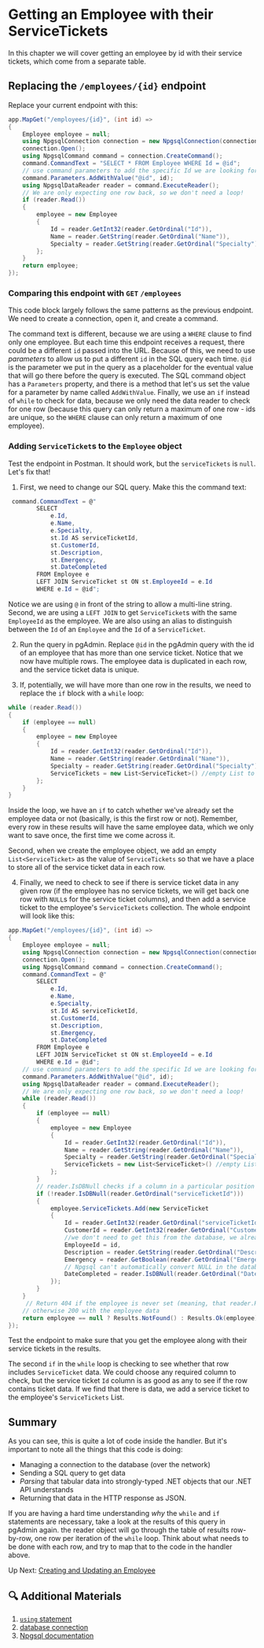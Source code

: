 # Getting an Employee with their ServiceTickets
In this chapter we will cover getting an employee by id with their service tickets, which come from a separate table.

## Replacing the `/employees/{id}` endpoint
Replace your current endpoint with this:
``` csharp
app.MapGet("/employees/{id}", (int id) =>
{
    Employee employee = null;
    using NpgsqlConnection connection = new NpgsqlConnection(connectionString);
    connection.Open();
    using NpgsqlCommand command = connection.CreateCommand();
    command.CommandText = "SELECT * FROM Employee WHERE Id = @id";
    // use command parameters to add the specific Id we are looking for to the query
    command.Parameters.AddWithValue("@id", id);
    using NpgsqlDataReader reader = command.ExecuteReader();
    // We are only expecting one row back, so we don't need a loop!
    if (reader.Read())
    {
        employee = new Employee
        {
            Id = reader.GetInt32(reader.GetOrdinal("Id")),
            Name = reader.GetString(reader.GetOrdinal("Name")),
            Specialty = reader.GetString(reader.GetOrdinal("Specialty"))
        };
    }
    return employee;
});
```
### Comparing this endpoint with  `GET` `/employees`
This code block largely follows the same patterns as the previous endpoint. We need to create a connection, open it, and create a command. 

The command text is different, because we are using a `WHERE` clause to find only one employee. But each time this endpoint receives a request, there could be a different `id` passed into the URL. Because of this, we need to use _parameters_ to allow us to put a different `id` in the SQL query each time. `@id` is the parameter we put in the query as a placeholder for the eventual value that will go there before the query is executed. The SQL command object has a `Parameters` property, and there is a method that let's us set the value for a parameter by name called `AddWithValue`. Finally, we use an `if` instead of `while` to check for data, because we only need the data reader to check for one row (because this query can only return a maximum of one row - ids are unique, so the `WHERE` clause can only return a maximum of one employee).  

### Adding `ServiceTicket`s to the `Employee` object
Test the endpoint in Postman. It should work, but the `serviceTickets` is `null`. Let's fix that!

1. First, we need to change our SQL query. Make this the command text:
```csharp
 command.CommandText = @"
        SELECT 
            e.Id,
            e.Name, 
            e.Specialty, 
            st.Id AS serviceTicketId, 
            st.CustomerId,
            st.Description,
            st.Emergency,
            st.DateCompleted 
        FROM Employee e
        LEFT JOIN ServiceTicket st ON st.EmployeeId = e.Id
        WHERE e.Id = @id";
```
Notice we are using `@` in front of the string to allow a multi-line string. Second, we are using a `LEFT JOIN` to get `ServiceTicket`s with the same `EmployeeId` as the employee. We are also using an alias to distinguish between the `Id` of an `Employee` and the `Id` of a `ServiceTicket`.

2. Run the query in pgAdmin. Replace `@id` in the pgAdmin query with the id of an employee that has more than one service ticket. Notice that we now have multiple rows. The employee data is duplicated in each row, and the service ticket data is unique. 

3. If, potentially, we will have more than one row in the results, we need to replace the `if` block with a `while` loop:
``` csharp
while (reader.Read())
{
    if (employee == null)
    {
        employee = new Employee
        {
            Id = reader.GetInt32(reader.GetOrdinal("Id")),
            Name = reader.GetString(reader.GetOrdinal("Name")),
            Specialty = reader.GetString(reader.GetOrdinal("Specialty")),
            ServiceTickets = new List<ServiceTicket>() //empty List to add service tickets to
        };
    }
}
```
Inside the loop, we have an `if` to catch whether we've already set the employee data or not (basically, is this the first row or not). Remember, every row in these results will have the same employee data, which we only want to save once, the first time we come across it. 

Second, when we create the employee object, we add an empty `List<ServiceTicket>` as the value of `ServiceTickets` so that we have a place to store all of the service ticket data in each row.

4. Finally, we need to check to see if there is service ticket data in any given row (if the employee has no service tickets, we will get back one row with `NULL`s for the service ticket columns), and then add a service ticket to the employee's `ServiceTickets` collection. The whole endpoint will look like this: 

``` csharp
app.MapGet("/employees/{id}", (int id) =>
{
    Employee employee = null;
    using NpgsqlConnection connection = new NpgsqlConnection(connectionString);
    connection.Open();
    using NpgsqlCommand command = connection.CreateCommand();
    command.CommandText = @"
        SELECT 
            e.Id,
            e.Name, 
            e.Specialty, 
            st.Id AS serviceTicketId, 
            st.CustomerId,
            st.Description,
            st.Emergency,
            st.DateCompleted 
        FROM Employee e
        LEFT JOIN ServiceTicket st ON st.EmployeeId = e.Id
        WHERE e.Id = @id";
    // use command parameters to add the specific Id we are looking for to the query
    command.Parameters.AddWithValue("@id", id);
    using NpgsqlDataReader reader = command.ExecuteReader();
    // We are only expecting one row back, so we don't need a loop!
    while (reader.Read())
    {
        if (employee == null)
        {
            employee = new Employee
            {
                Id = reader.GetInt32(reader.GetOrdinal("Id")),
                Name = reader.GetString(reader.GetOrdinal("Name")),
                Specialty = reader.GetString(reader.GetOrdinal("Specialty")),
                ServiceTickets = new List<ServiceTicket>() //empty List to add service tickets to
            };
        }
        // reader.IsDBNull checks if a column in a particular position is null
        if (!reader.IsDBNull(reader.GetOrdinal("serviceTicketId")))
        {
            employee.ServiceTickets.Add(new ServiceTicket
            {
                Id = reader.GetInt32(reader.GetOrdinal("serviceTicketId")),
                CustomerId = reader.GetInt32(reader.GetOrdinal("CustomerId")),
                //we don't need to get this from the database, we already know it
                EmployeeId = id,
                Description = reader.GetString(reader.GetOrdinal("Description")),
                Emergency = reader.GetBoolean(reader.GetOrdinal("Emergency")),
                // Npgsql can't automatically convert NULL in the database to C# null, so we have to check whether it's null before trying to get it
                DateCompleted = reader.IsDBNull(reader.GetOrdinal("DateCompleted")) ? null : reader.GetDateTime(reader.GetOrdinal("DateCompleted"))
            });
        }
    }
     // Return 404 if the employee is never set (meaning, that reader.Read() immediately returned false because the id did not match an employee)
    // otherwise 200 with the employee data
    return employee == null ? Results.NotFound() : Results.Ok(employee);
});
```

Test the endpoint to make sure that you get the employee along with their service tickets in the results. 

The second `if` in the `while` loop is checking to see whether that row includes `ServiceTicket` data. We could choose any required column to check, but the service ticket `Id` column is as good as any to see if the row contains ticket data. If we find that there is data, we add a service ticket to the employee's `ServiceTickets` List.

## Summary
As you can see, this is quite a lot of code inside the handler. But it's important to note all the things that this code is doing:
- Managing a connection to the database (over the network)
- Sending a SQL query to get data
- _Parsing_ that tabular data into strongly-typed .NET objects that our .NET API understands
- Returning that data in the HTTP response as JSON.  

If you are having a hard time understanding _why_ the `while` and `if` statements are necessary, take a look at the results of this query in pgAdmin again. the reader object will go through the table of results row-by-row, one row per iteration of the `while` loop. Think about what needs to be done with each row, and try to map that to the code in the handler above. 

Up Next: [Creating and Updating an Employee](./honey-raes-create.md)

## 🔍 Additional Materials

1. [`using` statement](https://learn.microsoft.com/en-us/dotnet/csharp/language-reference/statements/using)
1. [database connection](https://en.wikipedia.org/wiki/Database_connection)
1. [Npgsql documentation](https://www.npgsql.org/index.html)
